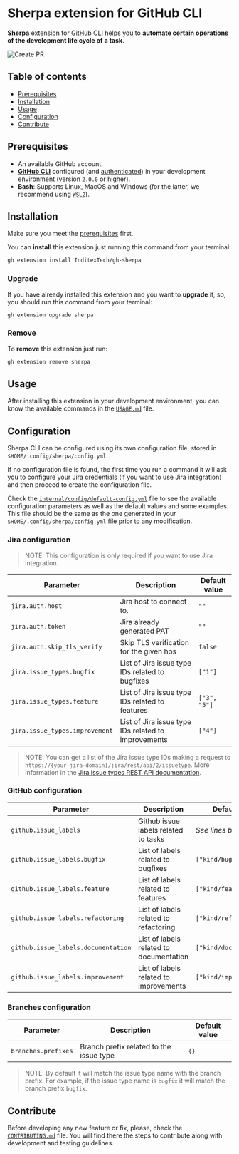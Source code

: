 # Sherpa extension for GitHub CLI

**Sherpa** extension for [GitHub CLI](https://github.com/cli/cli) helps you to **automate certain operations of the
development life cycle of a task**.

![Create PR](docs/images/create-pr.svg)

## Table of contents

- [Prerequisites](#prerequisites)
- [Installation](#installation)
- [Usage](#usage)
- [Configuration](#configuration)
- [Contribute](#contribute)

## Prerequisites

- An available GitHub account.
- [**GitHub CLI**](https://github.com/cli/cli) configured (and [authenticated](https://cli.github.com/manual/gh_auth_login)) in your development environment (version `2.0.0` or higher).
- **Bash**: Supports Linux, MacOS and Windows (for the latter, we recommend using [`WSL2`](https://learn.microsoft.com/en-us/windows/wsl/install)).

## Installation

Make sure you meet the [prerequisites](#prerequisites) first.

You can **install** this extension just running this command from your terminal:

```sh
gh extension install InditexTech/gh-sherpa
```

### Upgrade

If you have already installed this extension and you want to **upgrade** it, so, you should run this command from your terminal:

```sh
gh extension upgrade sherpa
```

### Remove

To **remove** this extension just run:

```sh
gh extension remove sherpa
```

## Usage

After installing this extension in your development environment, you can know the available commands in the [`USAGE.md`](docs/USAGE.md) file.

## Configuration

Sherpa CLI can be configured using its own configuration file, stored in `$HOME/.config/sherpa/config.yml`.

If no configuration file is found, the first time you run a command it will ask you to configure your Jira credentials (if you want to use Jira integration) and then proceed to create the configuration file.

Check the [`internal/config/default-config.yml`](internal/config/default-config.yml) file to see the available configuration parameters as well as the default values and some examples. This file should be the same as the one generated in your `$HOME/.config/sherpa/config.yml` file prior to any modification.

### Jira configuration

>NOTE: This configuration is only required if you want to use Jira integration.

| Parameter                      | Description                                         | Default value |
| ------------------------------ | --------------------------------------------------- | ------------- |
| `jira.auth.host`               | Jira host to connect to.                            | `""`          |
| `jira.auth.token`              | Jira already generated PAT                          | `""`          |
| `jira.auth.skip_tls_verify`    | Skip TLS verification for the given hos             | `false`       |
| `jira.issue_types.bugfix`      | List of Jira issue type IDs related to bugfixes     | `["1"]`       |
| `jira.issue_types.feature`     | List of Jira issue type IDs related to features     | `["3", "5"]`  |
| `jira.issue_types.improvement` | List of Jira issue type IDs related to improvements | `["4"]`       |

>NOTE: You can get a list of the Jira issue type IDs making a request to `https://{your-jira-domain}/jira/rest/api/2/issuetype`. More information in the [Jira issue types REST API documentation](https://developer.atlassian.com/cloud/jira/platform/rest/v2/api-group-issue-types/#api-group-issue-types).

### GitHub configuration

| Parameter                           | Description                             | Default value            |
| ----------------------------------- | --------------------------------------- | ------------------------ |
| `github.issue_labels`               | Github issue labels related to tasks    | *See lines below*        |
| `github.issue_labels.bugfix`        | List of labels related to bugfixes      | `["kind/bug]`            |
| `github.issue_labels.feature`       | List of labels related to features      | `["kind/feature"]`       |
| `github.issue_labels.refactoring`   | List of labels related to refactoring   | `["kind/refactoring"]`   |
| `github.issue_labels.documentation` | List of labels related to documentation | `["kind/documentation"]` |
| `github.issue_labels.improvement`   | List of labels related to improvements  | `["kind/improvement"]`   |

### Branches configuration

| Parameter           | Description                             | Default value |
| ------------------- | --------------------------------------- | ------------- |
| `branches.prefixes` | Branch prefix related to the issue type | `{}`          |

>NOTE: By default it will match the issue type name with the branch prefix. For example, if the issue type name is `bugfix` it will match the branch prefix `bugfix`.

## Contribute

Before developing any new feature or fix, please, check the [`CONTRIBUTING.md`](CONTRIBUTING.md) file. You will find there the steps to contribute along with development and testing guidelines.
